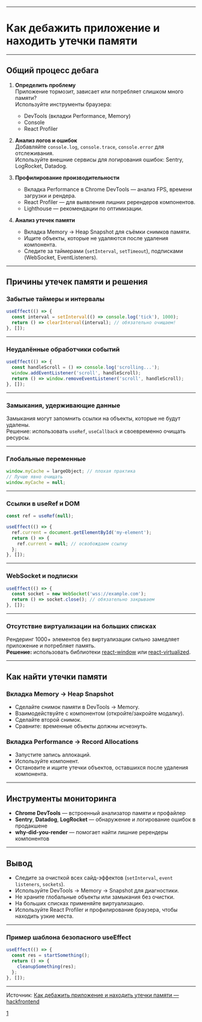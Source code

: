 
---

# Как дебажить приложение и находить утечки памяти

---

## Общий процесс дебага

1. **Определить проблему**  
   Приложение тормозит, зависает или потребляет слишком много памяти?  
   Используйте инструменты браузера:

   - DevTools (вкладки Performance, Memory)
   - Console
   - React Profiler

2. **Анализ логов и ошибок**  
   Добавляйте `console.log`, `console.trace`, `console.error` для отслеживания.  
   Используйте внешние сервисы для логирования ошибок: Sentry, LogRocket, Datadog.

3. **Профилирование производительности**

   - Вкладка Performance в Chrome DevTools — анализ FPS, времени загрузки и рендера.
   - React Profiler — для выявления лишних ререндеров компонентов.
   - Lighthouse — рекомендации по оптимизации.

4. **Анализ утечек памяти**
   - Вкладка Memory → Heap Snapshot для съёмки снимков памяти.
   - Ищите объекты, которые не удаляются после удаления компонента.
   - Следите за таймерами (`setInterval`, `setTimeout`), подписками (WebSocket, EventListeners).

---

## Причины утечек памяти и решения

### Забытые таймеры и интервалы

```js
useEffect(() => {
  const interval = setInterval(() => console.log('tick'), 1000);
  return () => clearInterval(interval); // обязательно очищаем!
}, []);
```

---

### Неудалённые обработчики событий

```js
useEffect(() => {
  const handleScroll = () => console.log('scrolling...');
  window.addEventListener('scroll', handleScroll);
  return () => window.removeEventListener('scroll', handleScroll);
}, []);
```

---

### Замыкания, удерживающие данные

Замыкания могут запомнить ссылки на объекты, которые не будут удалены.  
Решение: использовать `useRef`, `useCallback` и своевременно очищать ресурсы.

---

### Глобальные переменные

```js
window.myCache = largeObject; // плохая практика
// Лучше явно очищать
window.myCache = null;
```

---

### Ссылки в useRef и DOM

```js
const ref = useRef(null);

useEffect(() => {
  ref.current = document.getElementById('my-element');
  return () => {
    ref.current = null; // освобождаем ссылку
  };
}, []);
```

---

### WebSocket и подписки

```js
useEffect(() => {
  const socket = new WebSocket('wss://example.com');
  return () => socket.close(); // обязательно закрываем
}, []);
```

---

### Отсутствие виртуализации на больших списках

Рендеринг 1000+ элементов без виртуализации сильно замедляет приложение и потребляет память.  
**Решение:** использовать библиотеки [react-window](https://github.com/bvaughn/react-window) или [react-virtualized](https://github.com/bvaughn/react-virtualized).

---

## Как найти утечки памяти

### Вкладка Memory → Heap Snapshot

- Сделайте снимок памяти в DevTools → Memory.
- Взаимодействуйте с компонентом (откройте/закройте модалку).
- Сделайте второй снимок.
- Сравните: временные объекты должны исчезнуть.

### Вкладка Performance → Record Allocations

- Запустите запись аллокаций.
- Используйте компонент.
- Остановите и ищите утечки объектов, оставшихся после удаления компонента.

---

## Инструменты мониторинга

- **Chrome DevTools** — встроенный анализатор памяти и профайлер
- **Sentry**, **Datadog**, **LogRocket** — обнаружение и логирование ошибок в продакшене
- **why-did-you-render** — помогает найти лишние ререндеры компонентов

---

## Вывод

- Следите за очисткой всех сайд-эффектов (`setInterval`, `event listeners`, `sockets`).
- Используйте DevTools → Memory → Snapshot для диагностики.
- Не храните глобальные объекты или замыкания без очистки.
- На больших списках применяйте виртуализацию.
- Используйте React Profiler и профилирование браузера, чтобы находить узкие места.

---

### Пример шаблона безопасного useEffect

```js
useEffect(() => {
  const res = startSomething();
  return () => {
    cleanupSomething(res);
  };
}, []);
```

---

Источник: [Как дебажить приложение и находить утечки памяти — hackfrontend](https://www.hackfrontend.com/docs/general-questions/how-to-debug-an-application-and-find-memory-leaks)

[1](https://www.hackfrontend.com/docs/general-questions/how-to-debug-an-application-and-find-memory-leaks)
